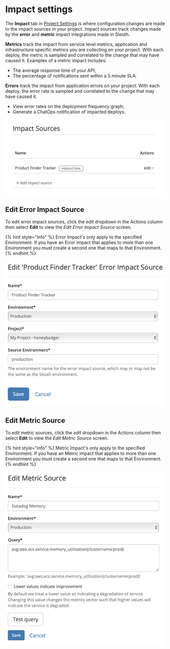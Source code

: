 # Impact settings

The **Impact** tab in [Project Settings](./) is where configuration changes are made to the impact  sources in your project. Impact sources track changes made by the **error** and **metric** impact integrations made in Sleuth. 

**Metrics** track the impact from service level metrics, application and infrastructure specific metrics you are collecting on your project. With each deploy, the metric is sampled and correlated to the change that may have caused it. Examples of a metric impact includes:

* The average response time of your API;
* The percentage of notifications sent within a 5 minute SLA. 

**Errors** track the impact from application errors on your project. With each deploy, the error rate is sampled and correlated to the change that may have caused it. 

* View error rates on the deployment frequency graph; 
* Generate a ChatOps notification of impacted deploys. 

![](../../.gitbook/assets/impact.png)

## Edit Error Impact Source

To edit error impact sources, click the _edit_ dropdown in the Actions column then select **Edit** to view the _Edit Error Impact_ _Source_ screen.

{% hint style="info" %}
Error Impact's only apply to the specified Environment. If you have an Error impact that applies to more than one Environment you must create a second one that maps to that Environment.
{% endhint %}

![](../../.gitbook/assets/edit-error-impact-source.png)

## Edit Metric Source

To edit metric sources, click the _edit_ dropdown in the Actions column then select **Edit** to view the _Edit Metric_ _Source_ screen.

{% hint style="info" %}
Metric Impact's only apply to the specified Environment. If you have an Metric impact that applies to more than one Environment you must create a second one that maps to that Environment.
{% endhint %}

![](../../.gitbook/assets/edit-metric-impact-source.png)

